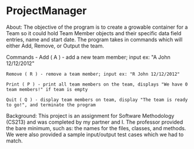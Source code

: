 # ProjectManager

About: The objective of the program is to create a growable container for a Team so it could hold Team Member objects and their specific data field entries, name and start date. The program takes in commands which will either Add, Remove, or Output the team.

  Commands - 
    Add ( A ) - add a new team member; input ex: "A John 12/12/2012"
  
    Remove ( R ) - remove a team member; input ex: "R John 12/12/2012"
  
    Print ( P ) - print all team members on the team, displays "We have 0 team members!" if team is empty
  
    Quit ( Q ) - display team members on team, display "The team is ready to go!", and terminate the program 
  

Background: This project is an assignment for Software Methodology (CS213) and was completed by my partner and I. The professor provided the bare minimum, such as: the names for the files, classes, and methods. We were also provided a sample input/output test cases which we had to match. 

